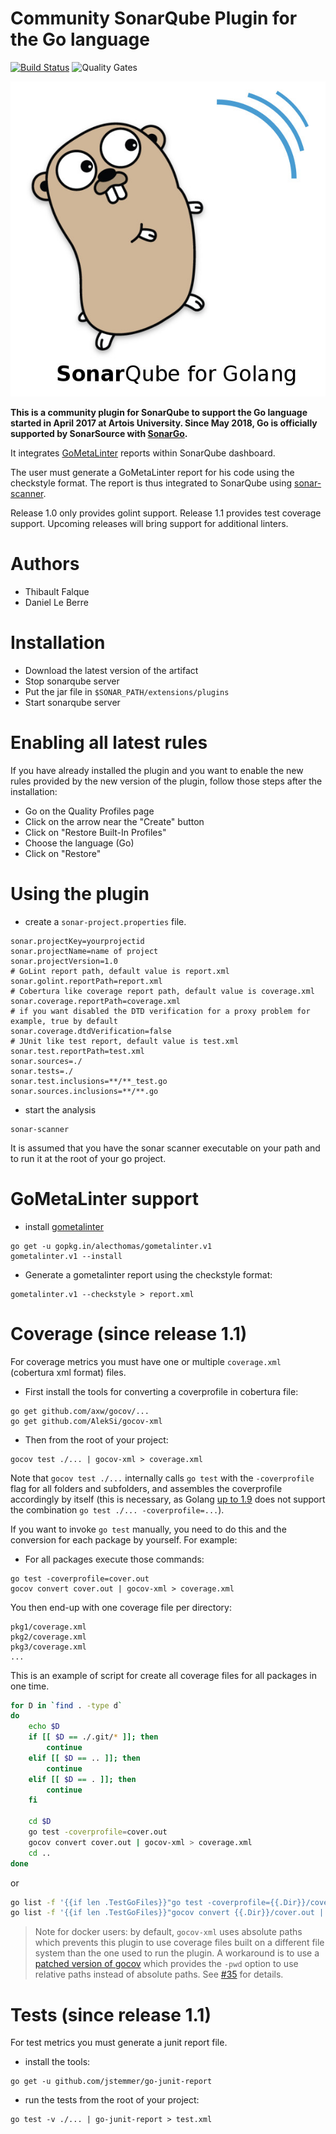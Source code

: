 # Community SonarQube Plugin for the Go language  

[![Build Status](https://travis-ci.org/uartois/sonar-golang.svg?branch=master)](https://travis-ci.org/uartois/sonar-golang) ![Quality Gates](https://sonarcloud.io/api/project_badges/measure?project=fr.univartois%3Asonar-golang-plugin%3Amaintenance&metric=alert_status) 

![Sonarque for GoLang Logo](logo.jpeg)

**This is a community plugin for SonarQube to support the Go language started in April 2017 at Artois University.
Since May 2018, Go is officially supported by SonarSource with [SonarGo](https://github.com/SonarSource/sonar-go).**

It integrates [GoMetaLinter](https://github.com/alecthomas/gometalinter) reports
within SonarQube dashboard.

The user must generate a GoMetaLinter report for his code using the checkstyle
format. The report is thus integrated to SonarQube using
[sonar-scanner](https://docs.sonarqube.org/display/SCAN/Analyzing+with+SonarQube+Scanner).

Release 1.0 only provides golint support. Release 1.1 provides test coverage support. Upcoming releases will bring support
for additional linters.


# Authors

+ Thibault Falque
+ Daniel Le Berre


# Installation

* Download the latest version of the artifact
* Stop sonarqube server
* Put the jar file in `$SONAR_PATH/extensions/plugins`
* Start sonarqube server

# Enabling all latest rules

If you have already installed the plugin and you want to enable the new rules provided by
the new version of the plugin, follow those steps after the installation:

* Go on the Quality Profiles page
* Click on the arrow near the "Create" button
* Click on "Restore Built-In Profiles"
* Choose the language (Go)
* Click on "Restore"


# Using the plugin

* create a `sonar-project.properties` file.

```
sonar.projectKey=yourprojectid
sonar.projectName=name of project
sonar.projectVersion=1.0
# GoLint report path, default value is report.xml 
sonar.golint.reportPath=report.xml 
# Cobertura like coverage report path, default value is coverage.xml 
sonar.coverage.reportPath=coverage.xml 
# if you want disabled the DTD verification for a proxy problem for example, true by default 
sonar.coverage.dtdVerification=false
# JUnit like test report, default value is test.xml
sonar.test.reportPath=test.xml 
sonar.sources=./
sonar.tests=./
sonar.test.inclusions=**/**_test.go
sonar.sources.inclusions=**/**.go
```

* start the analysis
```shell
sonar-scanner
```

It is assumed that you have the sonar scanner executable on your path and
to run it at the root of your go project.

# GoMetaLinter support

* install [gometalinter](https://github.com/alecthomas/gometalinter)
```shell
go get -u gopkg.in/alecthomas/gometalinter.v1
gometalinter.v1 --install
```

* Generate a gometalinter report using the checkstyle format:
```shell
gometalinter.v1 --checkstyle > report.xml
```

# Coverage (since release 1.1)

For coverage metrics you must have one or multiple  `coverage.xml` (cobertura xml format) files.

* First install the tools for converting a coverprofile in cobertura file:
```shell
go get github.com/axw/gocov/...
go get github.com/AlekSi/gocov-xml
```

* Then from the root of your project:
```shell
gocov test ./... | gocov-xml > coverage.xml
```

Note that `gocov test ./...` internally calls `go test` with the `-coverprofile` flag for
all folders and subfolders, and assembles the coverprofile accordingly by itself (this is
necessary, as Golang [up to 1.9](https://tip.golang.org/doc/go1.10#test) does not support the
combination `go test ./... -coverprofile=...`).

If you want to invoke `go test` manually, you need to do this and the conversion for each
package by yourself. For example:

* For all packages execute those commands:
```shell
go test -coverprofile=cover.out
gocov convert cover.out | gocov-xml > coverage.xml
```

You then end-up with one coverage file per directory:
```
pkg1/coverage.xml
pkg2/coverage.xml
pkg3/coverage.xml
...
```


This is an example of script for create all coverage files for all packages in one time.


```bash
for D in `find . -type d`
do
    echo $D
    if [[ $D == ./.git/* ]]; then
        continue
    elif [[ $D == .. ]]; then
        continue
    elif [[ $D == . ]]; then
        continue
    fi

    cd $D
    go test -coverprofile=cover.out
    gocov convert cover.out | gocov-xml > coverage.xml
    cd ..
done
```
or

```bash
go list -f '{{if len .TestGoFiles}}"go test -coverprofile={{.Dir}}/cover.out {{.ImportPath}}"{{end}}' ./... | xargs -L 1 sh -c
go list -f '{{if len .TestGoFiles}}"gocov convert {{.Dir}}/cover.out | gocov-xml > {{.Dir}}/coverage.xml"{{end}}' ./... | xargs -L 1 sh -c
```

> Note for docker users: by default, `gocov-xml` uses absolute paths which prevents this plugin to use
> coverage files built on a different file system than the one used to run the plugin.
> A workaround is to use a [patched version of gocov](https://github.com/Centny/gocov-xml.git) which provides
> the `-pwd` option to use relative paths instead of absolute paths. See [#35](https://github.com/uartois/sonar-golang/issues/35) for details.

# Tests (since release 1.1)

For test metrics you must generate a junit report file.

* install the tools:
```shell
go get -u github.com/jstemmer/go-junit-report
```

* run the tests from the root of your project:
```shell
go test -v ./... | go-junit-report > test.xml
```
